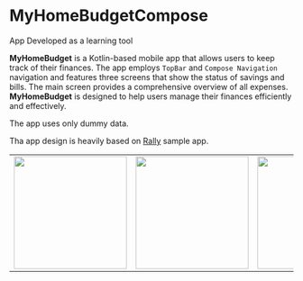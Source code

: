 # MyHomeBudgetCompose

App Developed as a learning tool

**MyHomeBudget** is a Kotlin-based mobile app that allows users to keep track of their finances. The app employs `TopBar` and `Compose Navigation` navigation and features three screens that show the status of savings and bills. The main screen provides a comprehensive overview of all expenses. **MyHomeBudget** is designed to help users manage their finances efficiently and effectively.

The app uses only dummy data.

Tha app design is heavily based on [Rally](https://github.com/android/compose-samples/tree/main/Rally) sample app.

<table><tr><td><img src="https://media1.giphy.com/media/49RzyXBmRBa59Wi47n/giphy.gif?cid=790b76111b9b9991bd4197bf8d7295e517603d04f8ba2992&rid=giphy.gif&ct=g" width="200" /></td><td><img src="https://media1.giphy.com/media/zbqykvBYncTRQLCAja/giphy.gif?cid=790b7611d47e3d6d46e7b736ac29fe3cc9bc281aed07c1c0&rid=giphy.gif&ct=g" width="200" /></td><td><img src="https://media3.giphy.com/media/BbcDIUyV6IodX2yGVx/giphy.gif?cid=790b7611d1bf2abf7deacc8ad5a71a6a13adfbc9f4344954&rid=giphy.gif&ct=g" width="200" /></td></tr></table>
